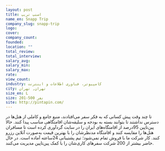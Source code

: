 ```yaml
---
layout: post
title: اسنپ تریپ
name_en: Snapp Trip
company_slug: snapp-trip
logo: 
cover: 
company_count:
founded:
location: ""
total_review: 
total_interview: 
salary_avg: 
salary_min: 
salary_max: 
rate: 
view_count: 
industry: کامپیوتر، فناوری اطلاعات و اینترنت
city: تهران, تهران
size_en: L
size: 201-500 نفر
site: http://pintapin.com/
---
```


تا چند وقت پیش کسانی که به فکر سفر می‌افتادند، منبع جامع و کاملی از هتل‌ها در دسترس نداشتند تا بتوانند بسته به بودجه و سلیقه‌شان اقامتگاهی مناسب پیدا کنند. حالا پین‌تاپین 95درصد از اقامتگاه‌های ایران را در سایت گردآوری کرده است تا مسافران هتل‌ها را مقایسه کنند و اقامتگاه مدنظرشان را با بهترین قیمت به‌صورت آنلاین رزرو کنند. کار شرکت ما با فروش تمام نمی‌شود؛ تیم پشتیبانی 24ساعته آماده است. در حال حاضر بیشتر از 200 شرکت سفرهای کاری‌شان را با کمک پین‌تاپین‌ مدیریت می‌کنند.

